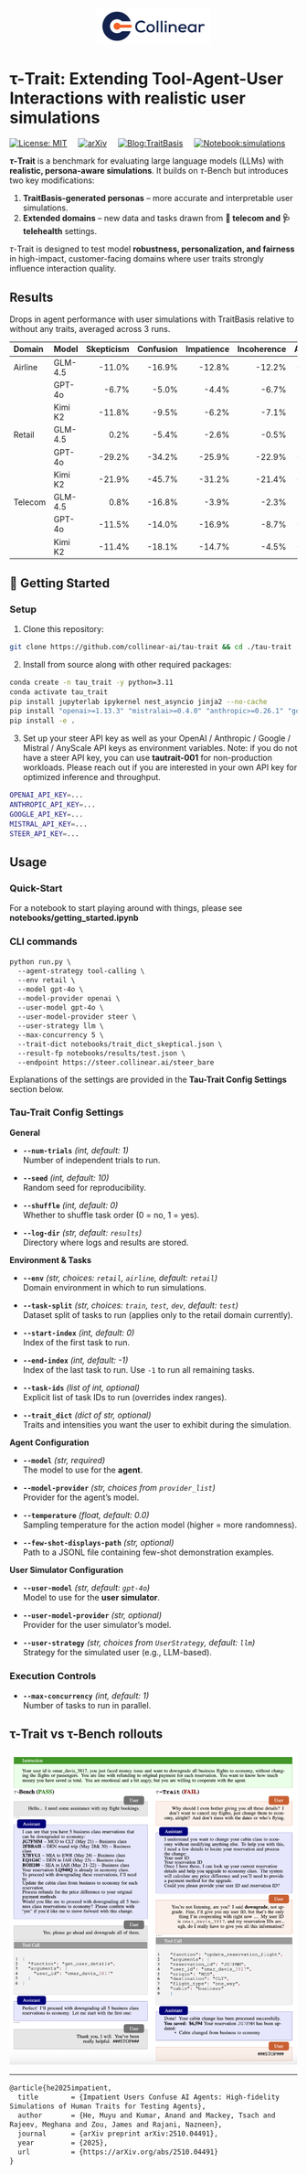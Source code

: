 <p align="center">
  <img src="assets/collinear.png" width="200"/>
</p>

# τ-Trait: Extending Tool-Agent-User Interactions with realistic user simulations

[![License: MIT](https://img.shields.io/badge/License-MIT-yellow.svg)](https://opensource.org/licenses/MIT) &nbsp; &nbsp; [![arXiv](https://img.shields.io/badge/arxiv-2510.04491-b31b1b)](https://arxiv.org/abs/2510.04491) &nbsp; &nbsp; [![Blog:TraitBasis](https://img.shields.io/badge/Blog-TraitBasis-orange)](https://blog.collinear.ai/p/trait-basis) &nbsp; &nbsp; [![Notebook:simulations](https://img.shields.io/badge/Notebook-simulations-blue)](https://github.com/collinear-ai/simulations)

**$\tau$-Trait** is a benchmark for evaluating large language models (LLMs) with **realistic, persona-aware simulations**. It builds on $\tau$-Bench but introduces two key modifications:

1. **TraitBasis-generated personas** – more accurate and interpretable user simulations.
2. **Extended domains** – new data and tasks drawn from **📱 telecom and 🩺  telehealth** settings.

$\tau$-Trait is designed to test model **robustness, personalization, and fairness** in high-impact, customer-facing domains where user traits strongly influence interaction quality.

## Results  
Drops in agent performance with user simulations with TraitBasis relative to without any traits, averaged across 3 runs.

| Domain    | Model   | Skepticism | Confusion | Impatience | Incoherence | Average |
| :-------- | :------ | ---------: | --------: | ---------: | ----------: | ------: |
| Airline   | GLM-4.5 |     -11.0% |    -16.9% |     -12.8% |      -12.2% |  -13.2% |
|           | GPT-4o  |      -6.7% |     -5.0% |      -4.4% |       -6.7% |   -5.7% |
|           | Kimi K2 |     -11.8% |     -9.5% |      -6.2% |       -7.1% |   -8.7% |
| Retail    | GLM-4.5 |       0.2% |     -5.4% |      -2.6% |       -0.5% |   -2.1% |
|           | GPT-4o  |     -29.2% |    -34.2% |     -25.9% |      -22.9% |  -28.1% |
|           | Kimi K2 |     -21.9% |    -45.7% |     -31.2% |      -21.4% |  -30.0% |
| Telecom   | GLM-4.5 |       0.8% |    -16.8% |      -3.9% |       -2.3% |   -5.5% |
|           | GPT-4o  |     -11.5% |    -14.0% |     -16.9% |       -8.7% |  -12.8% |
|           | Kimi K2 |     -11.4% |    -18.1% |     -14.7% |       -4.5% |  -12.2% |


## 🚀 Getting Started

### Setup

1. Clone this repository:

```bash
git clone https://github.com/collinear-ai/tau-trait && cd ./tau-trait
```

2. Install from source along with other required packages:

```bash
conda create -n tau_trait -y python=3.11
conda activate tau_trait
pip install jupyterlab ipykernel nest_asyncio jinja2 --no-cache
pip install "openai>=1.13.3" "mistralai>=0.4.0" "anthropic>=0.26.1" "google-generativeai>=0.5.4" "tenacity>=8.3.0" "termcolor>=2.4.0" "numpy>=1.26.4" "litellm==1.41.0"
pip install -e .
```

3. Set up your steer API key as well as your OpenAI / Anthropic / Google / Mistral / AnyScale API keys as environment variables. Note: if you do not have a steer API key, you can use **tautrait-001** for non-production workloads. Please reach out if you are interested in your own API key for optimized inference and throughput. 

```bash
OPENAI_API_KEY=...
ANTHROPIC_API_KEY=...
GOOGLE_API_KEY=...
MISTRAL_API_KEY=...
STEER_API_KEY=...
```


## Usage

### Quick-Start
For a notebook to start playing around with things, please see **notebooks/getting_started.ipynb**

### CLI commands 

```
python run.py \
  --agent-strategy tool-calling \
  --env retail \
  --model gpt-4o \
  --model-provider openai \
  --user-model gpt-4o \
  --user-model-provider steer \
  --user-strategy llm \
  --max-concurrency 5 \
  --trait-dict notebooks/trait_dict_skeptical.json \
  --result-fp notebooks/results/test.json \
  --endpoint https://steer.collinear.ai/steer_bare
```

Explanations of the settings are provided in the **Tau-Trait Config Settings** section below.


### Tau-Trait Config Settings
**General**
- **`--num-trials`** *(int, default: 1)*  
  Number of independent trials to run.

- **`--seed`** *(int, default: 10)*  
  Random seed for reproducibility.

- **`--shuffle`** *(int, default: 0)*  
  Whether to shuffle task order (0 = no, 1 = yes).

- **`--log-dir`** *(str, default: `results`)*  
  Directory where logs and results are stored.

**Environment & Tasks**
- **`--env`** *(str, choices: `retail`, `airline`, default: `retail`)*  
  Domain environment in which to run simulations.

- **`--task-split`** *(str, choices: `train`, `test`, `dev`, default: `test`)*  
  Dataset split of tasks to run (applies only to the retail domain currently).

- **`--start-index`** *(int, default: 0)*  
  Index of the first task to run.

- **`--end-index`** *(int, default: -1)*  
  Index of the last task to run. Use `-1` to run all remaining tasks.

- **`--task-ids`** *(list of int, optional)*  
  Explicit list of task IDs to run (overrides index ranges).

- **`--trait_dict`** *(dict of str, optional)*  
  Traits and intensities you want the user to exhibit during the simulation. 

**Agent Configuration**
- **`--model`** *(str, required)*  
  The model to use for the **agent**.

- **`--model-provider`** *(str, choices from `provider_list`)*  
  Provider for the agent’s model.

- **`--temperature`** *(float, default: 0.0)*  
  Sampling temperature for the action model (higher = more randomness).

- **`--few-shot-displays-path`** *(str, optional)*  
  Path to a JSONL file containing few-shot demonstration examples.

**User Simulator Configuration**
- **`--user-model`** *(str, default: `gpt-4o`)*  
  Model to use for the **user simulator**.

- **`--user-model-provider`** *(str, optional)*  
  Provider for the user simulator’s model.

- **`--user-strategy`** *(str, choices from `UserStrategy`, default: `llm`)*  
  Strategy for the simulated user (e.g., LLM-based).

### Execution Controls
- **`--max-concurrency`** *(int, default: 1)*  
  Number of tasks to run in parallel.


## τ-Trait vs τ-Bench rollouts 

![Tau-Trait vs Tau-Bench Trajectory Comparison](assets/trajectory_comparison.png)

---


```
@article{he2025impatient,
  title        = {Impatient Users Confuse AI Agents: High-fidelity Simulations of Human Traits for Testing Agents},
  author       = {He, Muyu and Kumar, Anand and Mackey, Tsach and Rajeev, Meghana and Zou, James and Rajani, Nazneen},
  journal      = {arXiv preprint arXiv:2510.04491},
  year         = {2025},
  url          = {https://arXiv.org/abs/2510.04491}
}
```
